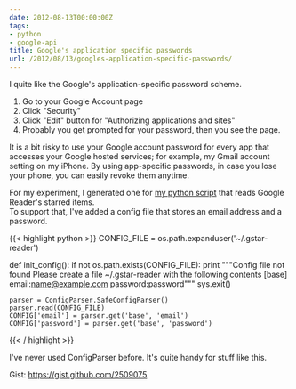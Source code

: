 ```yaml
---
date: 2012-08-13T00:00:00Z
tags:
- python
- google-api
title: Google's application specific passwords
url: /2012/08/13/googles-application-specific-passwords/
---
```


I quite like the Google's application-specific password scheme.  
1. Go to your Google Account page
1. Click "Security"
1. Click "Edit" button for "Authorizing applications and sites"
1. Probably you get prompted for your password, then you see the page.

It is a bit risky to use your Google account password for every app that accesses your Google hosted services; for example, my Gmail account setting on my iPhone. By using app-specific passwords, in case you lose your phone, you can easily revoke them anytime.

For my experiment, I generated one for [my python script](/2012/07/09/open-google-readers-starred-items-part-ii/) that reads Google Reader's starred items.  
To support that, I've added a config file that stores an email address and a password.

{{< highlight python >}}
CONFIG_FILE = os.path.expanduser('~/.gstar-reader')

def init_config():
    if not os.path.exists(CONFIG_FILE):
        print """Config file not found
Please create a file ~/.gstar-reader with the following contents
[base]
email:name@example.com
password:password"""
        sys.exit()

    parser = ConfigParser.SafeConfigParser()
    parser.read(CONFIG_FILE)
    CONFIG['email'] = parser.get('base', 'email')
    CONFIG['password'] = parser.get('base', 'password')

{{< / highlight >}}

I've never used ConfigParser before. It's quite handy for stuff like this.

Gist: <https://gist.github.com/2509075>

